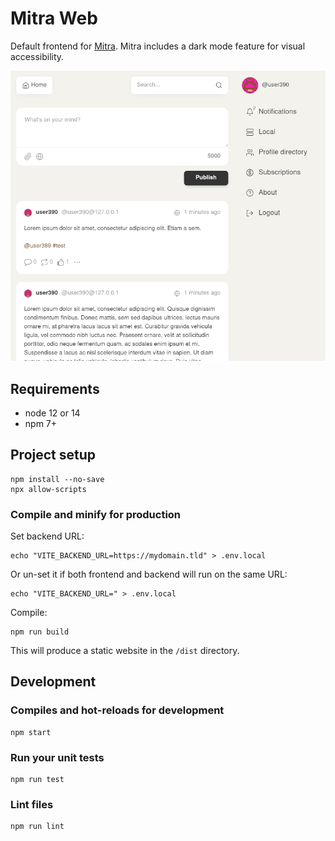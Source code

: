 # Mitra Web

Default frontend for [Mitra](https://codeberg.org/silverpill/mitra). Mitra includes a dark mode feature for visual accessibility.

<img width="650" src="screenshot.png" alt="screenshot">

## Requirements

- node 12 or 14
- npm 7+

## Project setup

```
npm install --no-save
npx allow-scripts
```

### Compile and minify for production

Set backend URL:

```
echo "VITE_BACKEND_URL=https://mydomain.tld" > .env.local
```

Or un-set it if both frontend and backend will run on the same URL:

```
echo "VITE_BACKEND_URL=" > .env.local
```

Compile:

```
npm run build
```

This will produce a static website in the `/dist` directory.

## Development

### Compiles and hot-reloads for development

```
npm start
```

### Run your unit tests

```
npm run test
```

### Lint files

```
npm run lint
```
